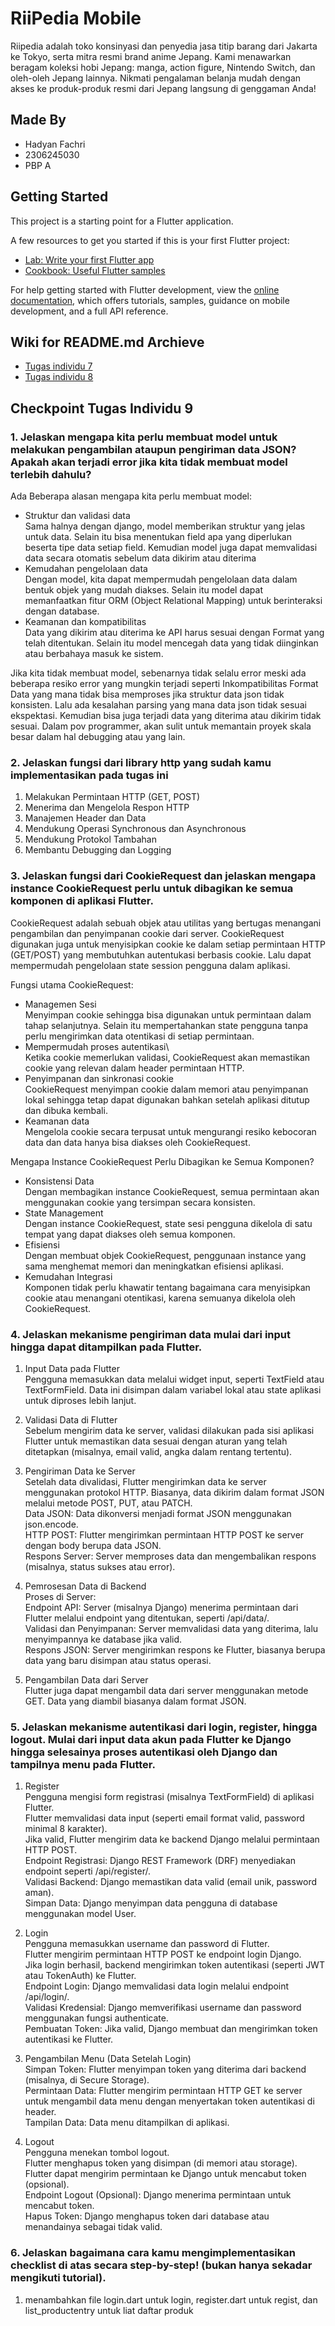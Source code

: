 # RiiPedia Mobile
Riipedia adalah toko konsinyasi dan penyedia jasa titip barang dari Jakarta ke Tokyo, serta mitra resmi brand anime Jepang. Kami menawarkan beragam koleksi hobi Jepang: manga, action figure, Nintendo Switch, dan oleh-oleh Jepang lainnya. Nikmati pengalaman belanja mudah dengan akses ke produk-produk resmi dari Jepang langsung di genggaman Anda!

## Made By
- Hadyan Fachri
- 2306245030
- PBP A

## Getting Started

This project is a starting point for a Flutter application.

A few resources to get you started if this is your first Flutter project:

- [Lab: Write your first Flutter app](https://docs.flutter.dev/get-started/codelab)
- [Cookbook: Useful Flutter samples](https://docs.flutter.dev/cookbook)

For help getting started with Flutter development, view the
[online documentation](https://docs.flutter.dev/), which offers tutorials,
samples, guidance on mobile development, and a full API reference.

## Wiki for README.md Archieve
- [Tugas individu 7](https://github.com/fachhhh/RiiPedia-Mobile/wiki/Archieve-Tugas-Individu-7-PBP)
- [Tugas individu 8](https://github.com/fachhhh/RiiPedia-Mobile/wiki/Archieve-Tugas-Individu-8-PBP)

## Checkpoint Tugas Individu 9
### 1. Jelaskan mengapa kita perlu membuat model untuk melakukan pengambilan ataupun pengiriman data JSON? Apakah akan terjadi error jika kita tidak membuat model terlebih dahulu?
Ada Beberapa alasan mengapa kita perlu membuat model:
- Struktur dan validasi data\
    Sama halnya dengan django, model memberikan struktur yang jelas untuk data. Selain itu bisa menentukan field apa yang diperlukan beserta tipe data setiap field. Kemudian model juga dapat memvalidasi data secara otomatis sebelum data dikirim atau diterima
- Kemudahan pengelolaan data\
    Dengan model, kita dapat mempermudah pengelolaan data dalam bentuk objek yang mudah diakses. Selain itu model dapat memanfaatkan fitur ORM (Object Relational Mapping) untuk berinteraksi dengan database.
- Keamanan dan kompatibilitas\
    Data yang dikirim atau diterima ke API harus sesuai dengan Format yang telah ditentukan. Selain itu model mencegah data yang tidak diinginkan atau berbahaya masuk ke sistem.

Jika kita tidak membuat model, sebenarnya tidak selalu error meski ada beberapa resiko error yang mungkin terjadi seperti Inkompatibilitas Format Data yang mana tidak bisa memproses jika struktur data json tidak konsisten. Lalu ada kesalahan parsing yang mana data json tidak sesuai ekspektasi. Kemudian bisa juga terjadi data yang diterima atau dikirim tidak sesuai. Dalam pov programmer, akan sulit untuk memantain proyek skala besar dalam hal debugging atau yang lain.

### 2. Jelaskan fungsi dari library http yang sudah kamu implementasikan pada tugas ini
1. Melakukan Permintaan HTTP (GET, POST)
2. Menerima dan Mengelola Respon HTTP
3. Manajemen Header dan Data
4. Mendukung Operasi Synchronous dan Asynchronous
5. Mendukung Protokol Tambahan
6. Membantu Debugging dan Logging

### 3. Jelaskan fungsi dari CookieRequest dan jelaskan mengapa instance CookieRequest perlu untuk dibagikan ke semua komponen di aplikasi Flutter.
CookieRequest adalah sebuah objek atau utilitas yang bertugas menangani pengambilan dan penyimpanan cookie dari server. CookieRequest digunakan juga untuk menyisipkan cookie ke dalam setiap permintaan HTTP (GET/POST) yang membutuhkan autentukasi berbasis cookie. Lalu dapat mempermudah pengelolaan state session pengguna dalam aplikasi.

Fungsi utama CookieRequest:
- Managemen Sesi\
    Menyimpan cookie sehingga bisa digunakan untuk permintaan dalam tahap selanjutnya. Selain itu mempertahankan state pengguna tanpa perlu mengirimkan data otentikasi di setiap permintaan.
- Mempermudah proses autentikasi\   
    Ketika cookie memerlukan validasi, CookieRequest akan memastikan cookie yang relevan dalam header permintaan HTTP.
- Penyimpanan dan sinkronasi cookie\
    CookieRequest menyimpan cookie dalam memori atau penyimpanan lokal sehingga tetap dapat digunakan bahkan setelah aplikasi ditutup dan dibuka kembali.
- Keamanan data\
    Mengelola cookie secara terpusat untuk mengurangi resiko kebocoran data dan data hanya bisa diakses oleh CookieRequest.

Mengapa Instance CookieRequest Perlu Dibagikan ke Semua Komponen?
- Konsistensi Data\
    Dengan membagikan instance CookieRequest, semua permintaan akan menggunakan cookie yang tersimpan secara konsisten.
- State Management\
    Dengan instance CookieRequest, state sesi pengguna dikelola di satu tempat yang dapat diakses oleh semua komponen.
- Efisiensi\
    Dengan membuat objek CookieRequest, penggunaan instance yang sama menghemat memori dan meningkatkan efisiensi aplikasi.
- Kemudahan Integrasi\
    Komponen tidak perlu khawatir tentang bagaimana cara menyisipkan cookie atau menangani otentikasi, karena semuanya dikelola oleh CookieRequest.

### 4. Jelaskan mekanisme pengiriman data mulai dari input hingga dapat ditampilkan pada Flutter.
1. Input Data pada Flutter\
    Pengguna memasukkan data melalui widget input, seperti TextField atau TextFormField. Data ini disimpan dalam variabel lokal atau state aplikasi untuk diproses lebih lanjut.

2. Validasi Data di Flutter\
    Sebelum mengirim data ke server, validasi dilakukan pada sisi aplikasi Flutter untuk memastikan data sesuai dengan aturan yang telah ditetapkan (misalnya, email valid, angka dalam rentang tertentu).

3. Pengiriman Data ke Server\
    Setelah data divalidasi, Flutter mengirimkan data ke server menggunakan protokol HTTP. Biasanya, data dikirim dalam format JSON melalui metode POST, PUT, atau PATCH.\
    Data JSON: Data dikonversi menjadi format JSON menggunakan json.encode.\
    HTTP POST: Flutter mengirimkan permintaan HTTP POST ke server dengan body berupa data JSON.\
    Respons Server: Server memproses data dan mengembalikan respons (misalnya, status sukses atau error).
    
4. Pemrosesan Data di Backend\
    Proses di Server:\
    Endpoint API: Server (misalnya Django) menerima permintaan dari Flutter melalui endpoint yang ditentukan, seperti /api/data/.\
    Validasi dan Penyimpanan: Server memvalidasi data yang diterima, lalu menyimpannya ke database jika valid.\
    Respons JSON: Server mengirimkan respons ke Flutter, biasanya berupa data yang baru disimpan atau status operasi.

5. Pengambilan Data dari Server\
    Flutter juga dapat mengambil data dari server menggunakan metode GET. Data yang diambil biasanya dalam format JSON.

### 5. Jelaskan mekanisme autentikasi dari login, register, hingga logout. Mulai dari input data akun pada Flutter ke Django hingga selesainya proses autentikasi oleh Django dan tampilnya menu pada Flutter.
1. Register\
    Pengguna mengisi form registrasi (misalnya TextFormField) di aplikasi Flutter.\
    Flutter memvalidasi data input (seperti email format valid, password minimal 8 karakter).\
    Jika valid, Flutter mengirim data ke backend Django melalui permintaan HTTP POST.\
    Endpoint Registrasi: Django REST Framework (DRF) menyediakan endpoint seperti /api/register/.\
    Validasi Backend: Django memastikan data valid (email unik, password aman).\
    Simpan Data: Django menyimpan data pengguna di database menggunakan model User.

2. Login\
    Pengguna memasukkan username dan password di Flutter.\
    Flutter mengirim permintaan HTTP POST ke endpoint login Django.\
    Jika login berhasil, backend mengirimkan token autentikasi (seperti JWT atau TokenAuth) ke Flutter.\
    Endpoint Login: Django memvalidasi data login melalui endpoint /api/login/.\
    Validasi Kredensial: Django memverifikasi username dan password menggunakan fungsi authenticate.\
    Pembuatan Token: Jika valid, Django membuat dan mengirimkan token autentikasi ke Flutter.

3. Pengambilan Menu (Data Setelah Login)\
    Simpan Token: Flutter menyimpan token yang diterima dari backend (misalnya, di Secure Storage).\
    Permintaan Data: Flutter mengirim permintaan HTTP GET ke server untuk mengambil data menu dengan menyertakan token autentikasi di header.\
    Tampilan Data: Data menu ditampilkan di aplikasi.

4. Logout\
    Pengguna menekan tombol logout.\
    Flutter menghapus token yang disimpan (di memori atau storage).\
    Flutter dapat mengirim permintaan ke Django untuk mencabut token (opsional).\
    Endpoint Logout (Opsional): Django menerima permintaan untuk mencabut token.\
    Hapus Token: Django menghapus token dari database atau menandainya sebagai tidak valid.
    
### 6. Jelaskan bagaimana cara kamu mengimplementasikan checklist di atas secara step-by-step! (bukan hanya sekadar mengikuti tutorial).
1. menambahkan file login.dart untuk login, register.dart untuk regist, dan list_productentry untuk liat daftar produk